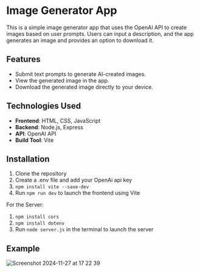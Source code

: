 # Image Generator App

This is a simple image generator app that uses the OpenAI API to create images based on user prompts. Users can input a description, and the app generates an image and provides an option to download it.

## Features

- Submit text prompts to generate AI-created images.
- View the generated image in the app.
- Download the generated image directly to your device.

## Technologies Used

- **Frontend**: HTML, CSS, JavaScript
- **Backend**: Node.js, Express
- **API**: OpenAI API
- **Build Tool**: Vite

## Installation

1. Clone the repository
2. Create a .env file and add your OpenAi api key
3. `npm install vite --save-dev`
4. Run `npm run dev` to launch the frontend using Vite

For the Server:
1. `npm install cors`
2. `npm install dotenv`
3. Run `node server.js` in the terminal to launch the server


## Example


![Screenshot 2024-11-27 at 17 22 39](https://github.com/user-attachments/assets/382acc0e-3f9e-4582-b673-a4b646a572ec)

